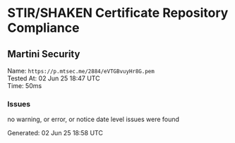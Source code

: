 # STIR/SHAKEN Certificate Repository Compliance

## Martini Security

Name: `https://p.mtsec.me/2884/eVTGBvuyHr8G.pem`\
Tested At: 02 Jun 25 18:47 UTC\
Time: 50ms

### Issues

no warning, or error, or notice date level issues were found

Generated: 02 Jun 25 18:58 UTC